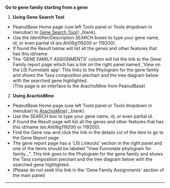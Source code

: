 <!--  ###Gene family: Gene to gene family   -->
**Go to gene family starting from a gene**

1. **Using Gene Search Tool**
* PeanutBase Home page (use left Tools panel or Tools dropdown in menubar) to [Gene Search Tool](/tools/gene-keyword-search.html){:_blank}.
* Use the Identifier/Description SEARCH boxex to type your gene name, id, or even partial id (ex:Ah06g119200 or 119200). 
* If found the Result below will list all the genes and other features that has this id/name.
* The 'GENE FAMILY ASSIGNMENTS' column will list the link to the Gene Family report page which has a link on the right panel named ,'View on the LIS Funnotate app'. This links to the Phylogram for the gene family and shows the Taxa composition piechart and the tree diagram below with the searched gene highlighted.  
(This page is an interface to the ArachisMine from PeanutBase)

2. **Using ArachisMine**
* PeanutBase Home page (use left Tools panel or Tools dropdown in menubar) to [ArachisMine](https://mines.legumeinfo.org/arachismine/begin.do){:_blank}.
* Use the SEARCH box to type your gene name, id, or even partial id. 
* If found the Result page will list all the genes and other features that has this id/name (ex:Ah06g119200 or 119200).
* Find the Gene row and click the link in the details col of the item to go to the Gene Report page.
* The gene report page has a 'LIS Linkouts' section in the right panel and one of the items should be labeled "View Funnotate phylogram for family...". This link goes to the Phylogram for the gene family and shows the Taxa composition piechart and the tree diagram below with the searched gene highlighted. 
* (Please do not seek this link in the 'Gene Family Assignments' section of the main panel)  
<hr/>


